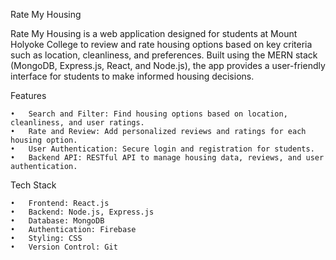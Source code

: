 Rate My Housing

Rate My Housing is a web application designed for students at Mount Holyoke College to review and rate housing options based on key criteria such as location, cleanliness, and preferences. Built using the MERN stack (MongoDB, Express.js, React, and Node.js), the app provides a user-friendly interface for students to make informed housing decisions.

Features

	•	Search and Filter: Find housing options based on location, cleanliness, and user ratings.
	•	Rate and Review: Add personalized reviews and ratings for each housing option.
	•	User Authentication: Secure login and registration for students.
	•	Backend API: RESTful API to manage housing data, reviews, and user authentication.

 Tech Stack

	•	Frontend: React.js
	•	Backend: Node.js, Express.js
	•	Database: MongoDB
	•	Authentication: Firebase
	•	Styling: CSS
	•	Version Control: Git
